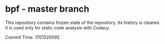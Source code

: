 # bpf - master branch

This repository contains frozen state of the repository.
Its history is cleared. It is used only for static code
analysis with Codacy.

Commit Time: 1701320092